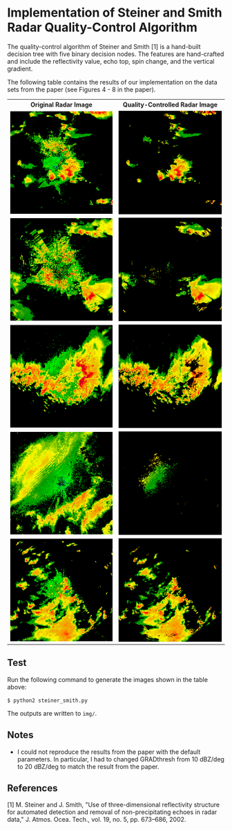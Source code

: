 Implementation of Steiner and Smith Radar Quality-Control Algorithm
===================================================================

The quality-control algorithm of Steiner and Smith [1] is a hand-built decision
tree with five binary decision nodes. The features are hand-crafted and include
the reflectivity value, echo top, spin change, and the vertical gradient.

The following table contains the results of our implementation on the data
sets from the paper (see Figures 4 - 8 in the paper).

<table>
<tr><th>Original Radar Image</th><th>Quality-Controlled Radar Image</th></tr>
<tr>
<td><img src="img/KAMA19940525_003434.gz_orig.png"</td>
<td><img src="img/KAMA19940525_003434.gz_qc.png"</td>
<tr>
<tr>
<td><img src="img/KAMA19940525_023050.gz_orig.png"</td>
<td><img src="img/KAMA19940525_023050.gz_qc.png"</td>
<tr>
<tr>
<td><img src="img/KLSX19930707_040351.gz_orig.png"</td>
<td><img src="img/KLSX19930707_040351.gz_qc.png"</td>
<tr>
<tr>
<td><img src="img/KHGX19980509_090204.gz_orig.png"</td>
<td><img src="img/KHGX19980509_090204.gz_qc.png"</td>
<tr>
<tr>
<td><img src="img/KMLB19980707_220118.gz_orig.png"</td>
<td><img src="img/KMLB19980707_220118.gz_qc.png"</td>
<tr>
</table>

Test
----

Run the following command to generate the images shown in the table above:

	$ python2 steiner_smith.py

The outputs are written to `img/`.


Notes
-----

- I could not reproduce the results from the paper with the default parameters.
  In particular, I had to changed GRADthresh from 10 dBZ/deg to 20 dBZ/deg to
  match the result from the paper.


References
----------

[1] M. Steiner and J. Smith, "Use of three-dimensional reflectivity structure
for automated detection and removal of non-precipitating echoes in radar data,"
J. Atmos. Ocea. Tech., vol. 19, no. 5, pp. 673–686, 2002.
